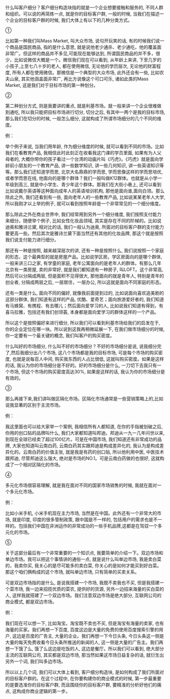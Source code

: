 什么叫客户细分？客户细分构造块指的就是一个企业想要接触和服务的, 不同人群和组织。可以说的再简练一点, 就是你的目标客户群, 一般的时候, 当我们在描述一个企业的目标客户群的时候, 我们大体上有以下的几种分类方式。

①

比如第一种我们叫Mass Market, 叫大众市场, 说句开玩笑的话, 有的时候我们说一个商品是国民商品, 指的是什么意思, 就是说他老少通杀、老少通吃，他的覆盖面非常广。但这样的商品并不多见,可能现在能够达到, 所谓国民商品的并不多，很少，比如说微信大概是一个。微信我们现在可以看到, 从年龄上来讲, 下至几岁的小孩子,上至七八十岁的老人, 都在使用微信, 无论他的学历层次, 无论他的财富程度, 所有人都在使用微信。那微信是一个典型的大众市场, 此外还会有一些, 比如农夫山泉, 其实他涵盖面非常广, 再比方说像这个可口可乐, 诸如此类的Mass Market, 这是我们对于目标市场的第一种划分。

②

第二种划分方式, 则是我要讲的重点, 就是利基市场。就一般来讲一个企业很难做到通吃, 所以我只能把目标市场进行切分, 切分之后, 有其中一两个是我的目标市场, 那么我们在切分的时候, 一般怎么细分, 这就构成了所谓市场细分的几个不同的维度。

例：

举个例子来说, 当我们用年龄, 作为细分维度的时候, 就可以看到不同的市场。比如我们在看教育产品, 我相信此时此刻正在收看我这门课的学员里面, 如果有为人父母者的, 大概你带你的孩子看过一个台湾的动画片叫《巧虎》。《巧虎》就是面向学龄前小朋友的一个教育产品, 讲一些数学知识, 讲一些几何知识, 讲一些英语知识等等。那么我们还知道学而思, 北京大名鼎鼎的学而思, 学而思像这样的学而思培优, 或者学而思在线, 他面向的是哪个群体？我们一般叫做K12群体。也就是从小学一年级到高三, 就是中小学生、青少年这个群体。那我们在大街小巷上, 还可以看到比如说戴尔英语等这种面向成年人的英语培训机构, 那他是面向谁,面向白领。那么除此之外, 我们还看到有一些, 面向老年人的一些教育产品, 比如说某某老年人大学, 所以我刚才以上举的例子, 就可以看到按照年龄是一个非常常见的一个细分维度。

那么除此之外在商业世界中, 我们经常用到另外一个细分维度, 我们按照支付能力来细分。随便举个例子, 比如女性化妆品领域, 其实是存在不同的阶梯的。比如说迪奥和雅诗兰黛, 相对比的话, 我们一般认为迪奥, 所面对的目标客户群的支付能力要更高一些。然后其次是雅诗兰黛下面当然还有其他的化妆品牌, 那这个就是按照我们说支付能力进行细分。

那还有一种是按照, 越来越深层次的讲, 还有一种是按照什么, 我们说按照一个家庭的形态，这个最典型的就是房屋产品。比如说学区房。学区房面向的是哪个群体, 一般来讲三口之家, 有学童的家庭, 老年公寓面向的是老年人的群体。有那么几年北京有一类房屋, 卖的非常好, 就是我们都知道有一种房子, 叫LOFT。这个非常高, 然后可以分隔成两层, 但是面积不见得很大, 那他面向的就是青年人, 特别是青年的创业者, 分隔成两层之后, 一层居住，一层办公, 所以这就是面向不同家庭的形态。

还有一类是什么, 面向不同的偏好, 就像我前面提到过的, 比如说面向喜欢追美剧的这部分群体, 我们知道有这样的产品, 优酷、爱奇艺；面向旅游爱好者的, 我们知道有马蜂窝、有携程、有去哪儿；然后面向爱学习的人, 比如说我们知道有得到，有喜马拉雅，包括还有我们创领荟, 本身都是面向爱学习的群体这样的一个产品。

所以这个是按照偏好来进行细分, 所以我们可以看到利基市场给我们的启发在于, 你的企业定位在哪一块。所以说到这我再稍微延展一下, 在我们做市场细分的时候, 你一定要有一个最关键的概念, 我们叫客户的购买密度。

什么叫好的市场细分, 什么叫不好的市场细分？不好的市场细分是说, 说我细分完了,然后我细分出八个市场, 这八个市场都是我的目标市场, 可是每个市场的购买密度, 也就是说每百人中间, 购买我东西的人占比很低, 这就叫购买密度。如果是这样的话, 我认为你的市场细分是不好的。好的市场细分是什么, 一刀切下去我只有一个市场, 但这个市场的购买密度高达30%, 如果是这样的话, 我认为你的市场细分是有效的。

③

那么再接下来,我们讲叫做区隔化市场。区隔化市场通常是一些营销策略上的,比如说我显著的区别于主流市场。

例：

我这里面也可以给大家举一个案例, 我相信所有人都知道, 在你的手指被划破之后, 你用的创口贴的品牌叫什么, 我们大家都知道叫邦迪。邦迪从一九一几年问世以来, 到现在全球已经卖了超过100亿片。可是在中国市场, 我们知道还有非常成功的品牌, 大家也知道叫云南白药, 云南白药其实跟邦迪是构成差异化的, 我认为是构成差异化的。云南白药的价值主张, 就是我是有药的创口贴, 所以他利用中医, 中医技术跟邦迪, 尽管邦迪这么强大, 绝对是市场的NO.1。可是云南白药做的也很好, 这就构成了一个相对区隔化的市场。

④

多元化市场很容易理解, 就是我在面对不同的国家市场销售的时候, 我就在面对一个多元化市场。

例：

比如小米手机, 小米手机现在主力市场, 当然是在中国。此外还有一个非常大的市场, 就是印度, 印度的很多管制政策, 跟中国是不一样的, 包括用户的需求也是不一样的。包括我们中国在非洲运作的非常成功的一些手机品牌,这都是在驾驭一个多元化的市场。

⑤

关于这部分最后有一个非常重要的一个知识点, 我要简单的介绍一下。双边市场和单边市场。我可以把这个事情讲的通俗一点, 就是说什么叫单边市场, 我是卖白菜的，我卖你买, 我关心的是尽可能多的卖白菜, 你关心的是如何才能买到好白菜。那这个咱们俩构成的这个市场, 就叫单边市场, 只有简单的买卖关系。

可是双边市场指的是什么, 是说我搭建一个市场, 我既不卖我也不买, 但是我搭建一个菜市场, 我一边来招揽优质的菜农, 提供好的货源, 另外一边招来海量的买白菜的人, 这样我就搭建了一个双边市场。我们注意双边市场是绝大部分, 互联网公司的商业模式, 都是双边市场。

例：

我们现在可以想一下, 比如淘宝。淘宝既不卖也不买, 但是淘宝有海量的卖家, 也有海量的买家。我们再想一下百度, 百度这边是大量的免费的使用百度搜索引擎的用户, 这边是百度的广告主, 大量的企业。我们再想一下今日头条, 今日头条这一侧是大量的每天免费收看今日头条所推送的新闻的人, 这一侧是大量的广告主。我们再想一下饿了么, 饿了么这边是吃饭的人, 这边是餐厅。所以我们可以看到, 绝大部分主流的互联网公司, 其实都是双边市场, 那当然如果这市场日益复杂的话, 就衍生出另外一个词, 我们叫多边市场。

所以以上几个词, 我们可以大体上看到, 客户细分构造块, 是如何构成了我们所面对的目标客户群的。在这个过程中, 在你要构建你的商业模式的时候, 第一步最重要的是要选准你的目标客户群, 而且围绕你的目标客户群, 要精准的分析好他们的痛点, 这构成你商业逻辑的第一步。